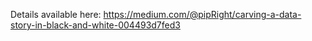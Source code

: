 Details available here:
https://medium.com/@pipRight/carving-a-data-story-in-black-and-white-004493d7fed3
